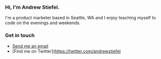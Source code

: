 ### Hi, I'm Andrew Stiefel.
I'm a product marketer based in Seattle, WA and I enjoy teaching myself to code on the evenings and weekends.

### Get in touch
* [Send me an email](mailto:andrew@andrewstiefel.com)
* [Find me on Twitter](https://twitter.com/andrewstiefel
